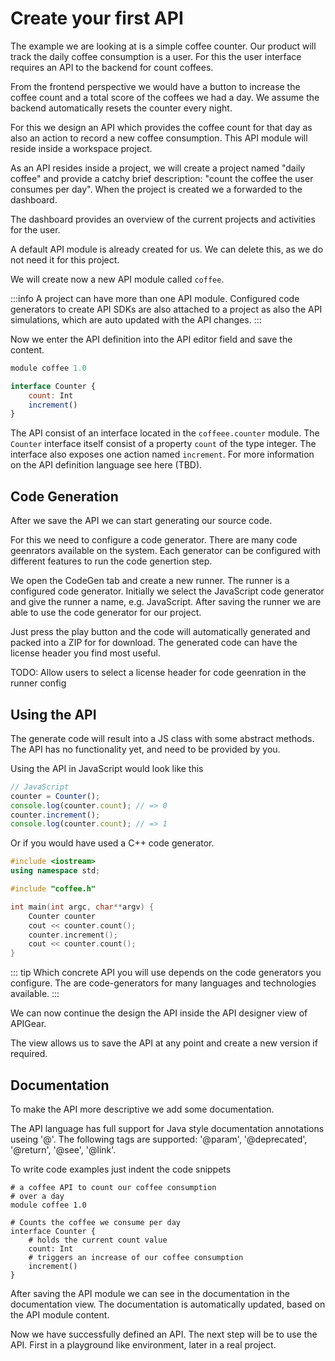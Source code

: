 # Create your first API

The example we are looking at is a simple coffee counter. Our product will track the daily coffee consumption is a user. For this the user interface requires an API to the backend for count coffees.

From the frontend perspective we would have a button to increase the coffee count and a total score of the coffees we had a day. We assume the backend automatically resets the counter every night.

For this we design an API which provides the coffee count for that day as also an action to record a new coffee consumption. This API module will reside inside a workspace project.

As an API resides inside a project, we will create a project named "daily coffee" and provide a catchy brief description: "count the coffee the user consumes per day". When the project is created we a forwarded to the dashboard.

The dashboard provides an overview of the current projects and activities for the user.

A default API module is already created for us. We can delete this, as we do not need it for this project.

We will create now a new API module called `coffee`.

:::info
A project can have more than one API module. Configured code generators to create API SDKs are also attached to a project as also the API simulations, which are auto updated with the API changes.
:::

Now we enter the API definition into the API editor field and save the content.

```qml
module coffee 1.0

interface Counter {
    count: Int
    increment()
}
```

The API consist of an interface located in the `coffeee.counter` module. The `Counter` interface itself consist of a property `count` of the type integer. The interface also exposes one action named `increment`. For more information on the API definition language see here (TBD).

## Code Generation

After we save the API we can start generating our source code.

For this we need to configure a code generator. There are many code geenrators available on the system. Each generator can be configured with different features to run the code genertion step.

We open the CodeGen tab and create a new runner. The runner is a configured code generator. Initially we select the JavaScript code generator and give the runner a name, e.g. JavaScript. After saving the runner we are able to use the code generator for our project.

Just press the play button and the code will automatically generated and packed into a ZIP for for download. The generated code can have the license header you find most useful.

TODO: Allow users to select a license header for code geenration in the runner config

## Using the API

The generate code will result into a JS class with some abstract methods. The API has no functionality yet, and need to be provided by you.

Using the API in JavaScript would look like this

```js
// JavaScript
counter = Counter();
console.log(counter.count); // => 0
counter.increment();
console.log(counter.count); // => 1
```

Or if you would have used a C++ code generator.

```cpp
#include <iostream>
using namespace std;

#include "coffee.h"

int main(int argc, char**argv) {
    Counter counter
    cout << counter.count();
    counter.increment();
    cout << counter.count();
}
```

::: tip
Which concrete API you will use depends on the code generators you configure. The are code-generators for many languages and technologies available.
:::

We can now continue the design the API inside the API designer view of APIGear.

The view allows us to save the API at any point and create a new version if required.

## Documentation

To make the API more descriptive we add some documentation.

The API language has full support for Java style documentation annotations useing '@'. The following tags are supported: '@param', '@deprecated', '@return', '@see', '@link'.

To write code examples just indent the code snippets

```
# a coffee API to count our coffee consumption
# over a day
module coffee 1.0

# Counts the coffee we consume per day
interface Counter {
    # holds the current count value
    count: Int
    # triggers an increase of our coffee consumption
    increment()
}
```

After saving the API module we can see in the documentation in the documentation view. The documentation is automatically updated, based on the API module content.

Now we have successfully defined an API. The next step will be to use the API. First in a playground like environment, later in a real project.
